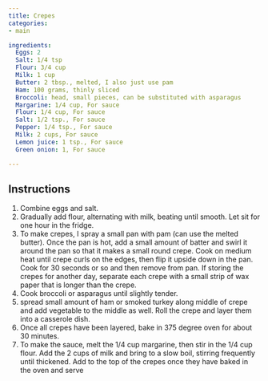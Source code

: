 ```yaml
---
title: Crepes
categories:
- main

ingredients:
  Eggs: 2
  Salt: 1/4 tsp
  Flour: 3/4 cup
  Milk: 1 cup
  Butter: 2 tbsp., melted, I also just use pam
  Ham: 100 grams, thinly sliced
  Broccoli: head, small pieces, can be substituted with asparagus
  Margarine: 1/4 cup, For sauce
  Flour: 1/4 cup, For sauce
  Salt: 1/2 tsp., For sauce
  Pepper: 1/4 tsp., For sauce
  Milk: 2 cups, For sauce
  Lemon juice: 1 tsp., For sauce
  Green onion: 1, For sauce

---
```

## Instructions
1. Combine eggs and salt.
2. Gradually add flour, alternating with milk, beating until smooth. Let sit for one hour in the fridge.
3. To make crepes, I spray a small pan with pam (can use the melted butter). Once the pan is hot,  add a small amount of batter and swirl it around the pan so that it makes a small round crepe. Cook on medium heat until crepe curls on the edges, then flip it upside down in the pan. Cook for 30 seconds or so and then remove from pan. If storing the crepes for another day, separate each crepe with a small strip of wax paper that is longer than the crepe.
4. Cook broccoli or asparagus until slightly tender.
5. spread small amount of ham or smoked turkey along middle of crepe and add vegetable to the middle as well. Roll the crepe and layer them into a casserole dish.
6. Once all crepes have been layered, bake in 375 degree oven for about 30 minutes.
7. To make the sauce, melt the 1/4 cup margarine, then stir in the 1/4 cup flour. Add the 2 cups of milk and bring to a slow boil, stirring frequently until thickened. Add to the top of the crepes once they have baked in the oven and serve
